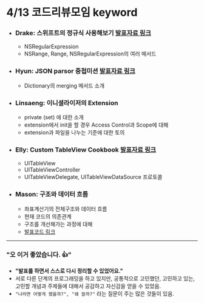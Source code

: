 # 4/13 코드리뷰모임 keyword

* ### Drake: 스위프트의 정규식 사용해보기 [발표자료 링크](https://github.com/DrakeYang/Codesquad_codereview/blob/master/CodeReview_Drake_20180413_RegularExpression.pdf)
	- NSRegularExpression
	- NSRange, Range, NSRegularExpression의 여러 메서드

* ### Hyun: JSON parsor 중첩미션 [발표자료 링크](https://github.com/cocomilktea/-WeeklySwiftCodeReview/blob/master/jsonstep40413/0413%20JSONstep4%20%EC%BD%94%EB%93%9C%EB%A6%AC%EB%B7%B0%20.pdf)
	- Dictionary의 merging 메서드 소개
	
* ### Linsaeng: 이니셜라이저의 Extension
	- private (set) 에 대한 소개
	- extension에서 init을 할 경우 Access Control과 Scope에 대해
	- extension과 파일을 나누는 기준에 대한 토의

* ### Elly: Custom TableView Cookbook [발표자료 링크](https://github.com/dely2p/WeeklyCodeReview/blob/master/180413_codereview_elly.pdf)
	- UITableView
	- UITableViewController
	- UITableViewDelegate, UITableViewDataSource 프로토콜
	
* ### Mason: 구조와 데이터 흐름
	- 좌표계산기의 전체구조와 데이터 흐름
	- 현재 코드의 의존관계
	- 구조를 개선해가는 과정에 대해
	- [발표코드 링크](https://github.com/myssun0325/swift-coordinate)
	
---

### "오 이거 좋았습니다. 👍"
- __"발표를 하면서 스스로 다시 정리할 수 있었어요."__
- 서로 다른 단계의 프로그래밍을 하고 있지만, 공통적으로 고민했던, 고민하고 있는, 고민할 개념과 주제들에 대해서 공감하고 자신감을 얻을 수 있었음.
- `"나라면 어떻게 했을까?", "왜 쓸까?"` 라는 질문이 주는 많은 것들이 있음.